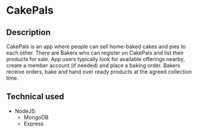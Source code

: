 # CakePals

## Description
<p>
CakePals is an app where people can sell home-baked cakes and pies to each other. There are Bakers who can register on CakePals and list their products for sale. App users typically look for available offerings nearby, create a member account (if needed) and place a baking order. Bakers receive orders, bake and hand over ready products at the agreed collection time.
</p>

## Technical used
- NodeJS:
  - MongoDB
  - Express

